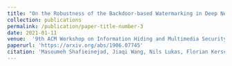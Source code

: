 ```yaml
---
title: "On the Robustness of the Backdoor-based Watermarking in Deep Neural Networks"
collection: publications
permalink: /publication/paper-title-number-3
date: 2021-01-11
venue:  '9th ACM Workshop on Information Hiding and Multimedia Security (IH&MMSEC)'
paperurl: 'https://arxiv.org/abs/1906.07745'
citation: 'Masoumeh Shafieinejad, Jiaqi Wang, Nils Lukas, Florian Kerschbaum, On the Robustness of the Backdoor-based Watermarking in Deep Neural Networks, IH&MMSEC 2021'
---
```

